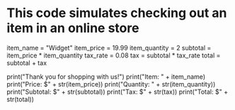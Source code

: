 # This code simulates checking out an item in an online store

item_name = "Widget"
item_price = 19.99
item_quantity = 2
subtotal = item_price * item_quantity
tax_rate = 0.08
tax = subtotal * tax_rate
total = subtotal + tax

print("Thank you for shopping with us!")
print("Item: " + item_name)
print("Price: $" + str(item_price))
print("Quantity: " + str(item_quantity))
print("Subtotal: $" + str(subtotal))
print("Tax: $" + str(tax))
print("Total: $" + str(total))

